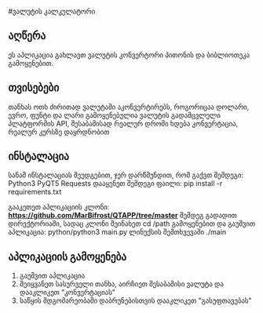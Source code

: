 #ვალუტის კალკულატორი

## აღწერა
ეს აპლიკაცია გახლავთ ვალუტის კონვერტორი პითონის და ბიბლიოთეკა  გამოყენებით. 

## თვისებები
თანხას ოთხ ძირითად ვალუტაში აკონვერტირებს, როგორიცაა დოლარი, ევრო, ფუნტი და ლარი
გამოყენებულია ვალუტის გადამცვლელი პლატფორმის API, შესაბამისად რეალურ დროში ხდება კონვერტაცია, რეალურ კურსზე დაყრდნობით

## ინსტალაცია
სანამ ინსტალაციას შეუდგებით, ჯერ დარწმუნდით, რომ გაქვთ შემდეგი:
Python3
PyQT5
Requests
დააყენეთ შემდეგი ფაილი:
pip install -r requirements.txt

 გააკეთეთ აპლიკაციის კლონი:
**https://github.com/MarBifrost/QTAPP/tree/master**
შემდეგ გადადით დირექტორიაში, სადაც კლონი შეინახეთ cd /path გამოყენებით
და გაუშვით აპლიკაცია:
python/python3 main.py
ლინუქსის შემთხვევაში ./main

## აპლიკაციის გამოყენება
1. გაუშვით აპლიკაცია
2. შეიყვანეთ სასურველი თანხა, აირჩიეთ შესაბამისი ვალუტა და დააკლიკეთ "კონვერტაციას"
3. საწყის მდგომარეობაში დაბრუნებისთვის დააკლიკეთ "გასუფთავებას" 
